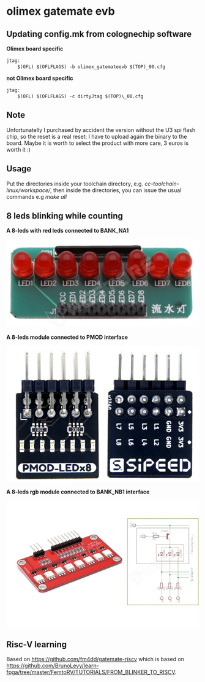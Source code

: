 # olimex gatemate evb

## Updating config.mk from colognechip software
**Olimex board specific**
```
jtag:
 	$(OFL) $(OFLFLAGS) -b olimex_gatemateevb $(TOP)_00.cfg
```
**not Olimex board specific**
```
jtag:
	$(OFL) $(OFLFLAGS) -c dirtyJtag $(TOP)\_00.cfg
```
## Note
Unfortunatelly I purchased by accident the version without the U3 spi flash chip, so the reset is a real reset: I have to upload again the binary to the board. Maybe it is worth to select the product with more care, 3 euros is worth it :)

## Usage
Put the directories inside your toolchain directory, e.g. _cc-toolchain-linux/workspace/_, then inside the directories, you can issue the usual commands e.g _make all_

## 8 leds blinking while counting
**A 8-leds with red leds connected to BANK_NA1**

![Generic 8 red leds](/images/8leds.webp)

**A 8-leds module connected to PMOD interface**

![Pmod leds 8 leds top and bottom](/images/PMOD_LEDx8.jpg)

**A 8-leds rgb module connected to BANK_NB1 interface**

![Rgb 8 leds and schema](/images/rgbleds_with_schema.webp)

## Risc-V learning
Based on https://github.com/fm4dd/gatemate-riscv which is based on https://github.com/BrunoLevy/learn-fpga/tree/master/FemtoRV/TUTORIALS/FROM_BLINKER_TO_RISCV.
